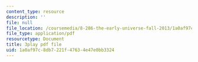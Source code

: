 ```yaml
---
content_type: resource
description: ''
file: null
file_location: /coursemedia/8-286-the-early-universe-fall-2013/1a0af97c8db7221f47634e47e0bb3324_vKLqWj0FRyc.pdf
file_type: application/pdf
resourcetype: Document
title: 3play pdf file
uid: 1a0af97c-8db7-221f-4763-4e47e0bb3324
---
```


